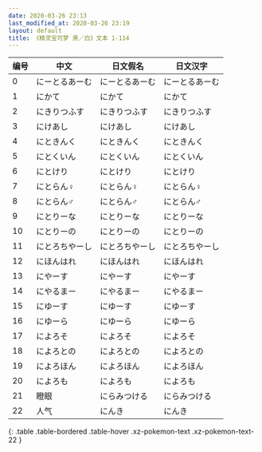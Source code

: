 ```yaml
---
date: 2020-03-26 23:13
last_modified_at: 2020-03-26 23:19
layout: default
title: 《精灵宝可梦 黑／白》文本 1-114
---
```

| 编号 | 中文 | 日文假名 | 日文汉字 |
| ---- | ---- | ---- | --- |
| 0 | にーとるあーむ | にーとるあーむ | にーとるあーむ |
| 1 | にかて | にかて | にかて |
| 2 | にきりつふす | にきりつふす | にきりつふす |
| 3 | にけあし | にけあし | にけあし |
| 4 | にときんく | にときんく | にときんく |
| 5 | にとくいん | にとくいん | にとくいん |
| 6 | にとけり | にとけり | にとけり |
| 7 | にとらん♀ | にとらん♀ | にとらん♀ |
| 8 | にとらん♂ | にとらん♂ | にとらん♂ |
| 9 | にとりーな | にとりーな | にとりーな |
| 10 | にとりーの | にとりーの | にとりーの |
| 11 | にとろちやーし | にとろちやーし | にとろちやーし |
| 12 | にほんはれ | にほんはれ | にほんはれ |
| 13 | にやーす | にやーす | にやーす |
| 14 | にやるまー | にやるまー | にやるまー |
| 15 | にゆーす | にゆーす | にゆーす |
| 16 | にゆーら | にゆーら | にゆーら |
| 17 | によろそ | によろそ | によろそ |
| 18 | によろとの | によろとの | によろとの |
| 19 | によろほん | によろほん | によろほん |
| 20 | によろも | によろも | によろも |
| 21 | 瞪眼 | にらみつける | にらみつける |
| 22 | 人气 | にんき | にんき |
{: .table .table-bordered .table-hover .xz-pokemon-text .xz-pokemon-text-22 }